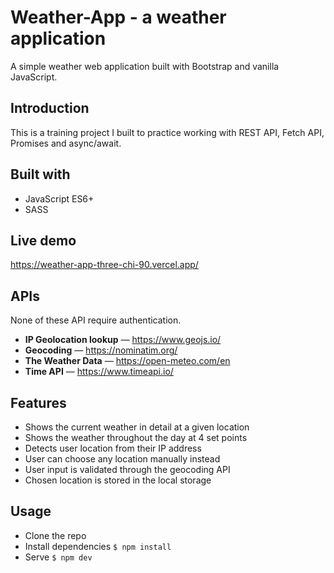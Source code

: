 # Weather-App - a weather application
A simple weather web application built with Bootstrap and vanilla JavaScript. 

## Introduction
This is a training project I built to practice working with REST API, Fetch API, Promises and async/await.

## Built with
  - JavaScript ES6+
  - SASS
  
## Live demo
https://weather-app-three-chi-90.vercel.app/
  
## APIs
None of these API require authentication.

  - **IP Geolocation lookup** — https://www.geojs.io/
  - **Geocoding** — https://nominatim.org/
  - **The Weather Data** — https://open-meteo.com/en
  - **Time API** — https://www.timeapi.io/

## Features
  - Shows the current weather in detail at a given location
  - Shows the weather throughout the day at 4 set points
  - Detects user location from their IP address
  - User can choose any location manually instead
  - User input is validated through the geocoding API
  - Chosen location is stored in the local storage

## Usage
- Clone the repo
- Install dependencies ```$ npm install```
- Serve ```$ npm dev```